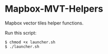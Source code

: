 # Mapbox-MVT-Helpers

Mapbox vector tiles helper functions.

Run this script:
```
$ chmod +x launcher.sh
$ ./launcher.sh
```
